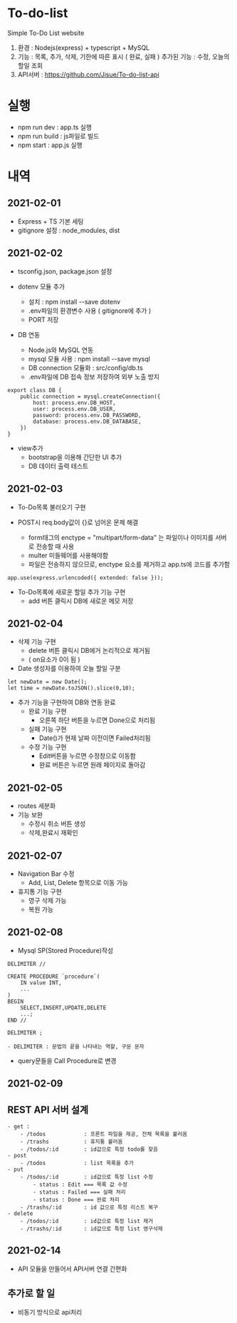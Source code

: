 # To-do-list
 Simple To-Do List website

1. 환경 : Nodejs(express) + typescript + MySQL
2. 기능 : 목록, 추가, 삭제, 기한에 따른 표시 ( 완료, 실패 )
    추가된 기능 : 수정, 오늘의 할일 조회
3. API서버 : https://github.com/Jisue/To-do-list-api

# 실행

- npm run dev : app.ts 실행
- npm run build : js파일로 빌드
- npm start : app.js 실행


# 내역


## 2021-02-01

- Express + TS 기본 세팅
- gitignore 설정 : node_modules, dist

## 2021-02-02

- tsconfig.json, package.json 설정

- dotenv 모듈 추가
    - 설치 : npm install --save dotenv
    - .env파일의 환경변수 사용 ( gitignore에 추가 )
    - PORT 저장

- DB 연동
    - Node.js와 MySQL 연동
    - mysql 모듈 사용 : npm install --save mysql
    - DB connection 모듈화 : src/config/db.ts
    - .env파일에 DB 접속 정보 저장하여 외부 노출 방지

```
export class DB {       
    public connection = mysql.createConnection({
        host: process.env.DB_HOST,
        user: process.env.DB_USER,
        password: process.env.DB_PASSWORD,
        database: process.env.DB_DATABASE,
    })
}
```

- view추가
    - bootstrap을 이용해 간단한 UI 추가
    - DB 데이터 출력 테스트

## 2021-02-03

- To-Do목록 불러오기 구현

- POST시 req.body값이 {}로 넘어온 문제 해결
    - form태그의 enctype = "multipart/form-data" 는 파일이나 이미지를 서버로 전송할 때 사용
    - multer 미들웨어를 사용해야함
    - 파일은 전송하지 않으므로, enctype 요소를 제거하고 app.ts에 코드를 추가함

```
app.use(express.urlencoded({ extended: false }));
```

- To-Do목록에 새로운 할일 추가 기능 구현
    - add 버튼 클릭시 DB에 새로운 메모 저장

## 2021-02-04

- 삭제 기능 구현
    - delete 버튼 클릭시 DB에거 논리적으로 제거됨 
    - ( on요소가 0이 됨 )
- Date 생성자를 이용하여 오늘 할일 구분

```
let newDate = new Date();
let time = newDate.toJSON().slice(0,10);
```

- 추가 기능을 구현하여 DB와 연동 완료
    - 완료 기능 구현
        - 오른쪽 하단 버튼을 누르면 Done으로 처리됨
    - 실패 기능 구현
        - Date()가 현재 날짜 이전이면 Failed처리됨
    - 수정 기능 구현
        - Edit버튼을 누르면 수정창으로 이동함
        - 완료 버튼은 누르면 원래 페이지로 돌아감


## 2021-02-05
- routes 세분화
- 기능 보완
    - 수정시 취소 버튼 생성
    - 삭제,완료시 재확인

## 2021-02-07
- Navigation Bar 수정
    - Add, List, Delete 항목으로 이동 가능
- 휴지통 기능 구현
    - 영구 삭제 가능
    - 복원 가능

## 2021-02-08
- Mysql SP(Stored Procedure)작성
```
DELIMITER //

CREATE PROCEDURE `procedure`(
    IN value INT,
    ...
)
BEGIN
    SELECT,INSERT,UPDATE,DELETE 
    ...;
END //

DELIMITER ;

```
    - DELIMITER : 문법의 끝을 나타내는 역할, 구문 문자
- query문들을 Call Procedure로 변경

## 2021-02-09

## REST API 서버 설계
```
- get : 
    - /todos	        : 프론트 파일을 제공, 전체 목록을 불러옴
    - /trashs	        : 휴지통 불러옴
    - /todos/:id        : id값으로 특정 todo를 찾음
- post
    - /todos	        : list 목록을 추가
- put
    - /todos/:id        : id값으로 특정 list 수정
        - status : Edit === 목록 값 수정
        - status : Failed === 실패 처리
        - status : Done === 완료 처리
    - /trashs/:id       : id 값으로 특정 리스트 복구
- delete
    - /todos/:id        : id값으로 특정 list 제거
    - /trashs/:id       : id값으로 특정 list 영구삭제
```

## 2021-02-14

- API 모듈을 만들어서 API서버 연결 간편화

## 추가로 할 일

- 비동기 방식으로 api처리
